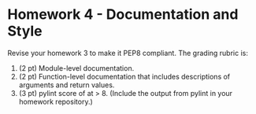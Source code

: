 # Homework 4 - Documentation and Style

Revise your homework 3 to make it PEP8 compliant. The grading rubric is:

1. (2 pt) Module-level documentation.
1. (2 pt) Function-level documentation that includes descriptions of arguments and return values.
1. (3 pt) pylint score of at > 8. (Include the output from pylint in your homework repository.)

